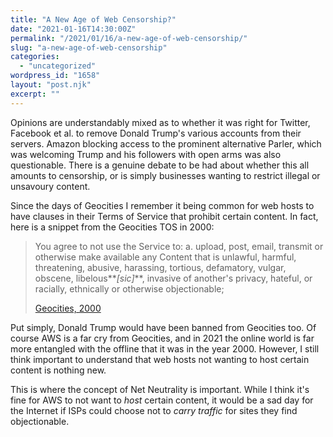 ```yaml
---
title: "A New Age of Web Censorship?"
date: "2021-01-16T14:30:00Z"
permalink: "/2021/01/16/a-new-age-of-web-censorship/"
slug: "a-new-age-of-web-censorship"
categories:
  - "uncategorized"
wordpress_id: "1658"
layout: "post.njk"
excerpt: ""
---
```


Opinions are understandably mixed as to whether it was right for Twitter, Facebook et al. to remove Donald Trump's various accounts from their servers. Amazon blocking access to the prominent alternative Parler, which was welcoming Trump and his followers with open arms was also questionable. There is a genuine debate to be had about whether this all amounts to censorship, or is simply businesses wanting to restrict illegal or unsavoury content.

Since the days of Geocities I remember it being common for web hosts to have clauses in their Terms of Service that prohibit certain content. In fact, here is a snippet from the Geocities TOS in 2000:

> You agree to not use the Service to: a. upload, post, email, transmit or otherwise make available any Content that is unlawful, harmful, threatening, abusive, harassing, tortious, defamatory, vulgar, obscene, libelous**_\[sic\]_**, invasive of another's privacy, hateful, or racially, ethnically or otherwise objectionable;
> 
> [Geocities, 2000](https://web.archive.org/web/20050929192330/http://edit.yahoo.com/config/eval_register?.intl=us&new=1&.done=http://geocities.yahoo.com/home/&.src=geo&partner=&promo=&.last=http://geocities.yahoo.com/join/cgi-bin/addrselection)

Put simply, Donald Trump would have been banned from Geocities too. Of course AWS is a far cry from Geocities, and in 2021 the online world is far more entangled with the offline that it was in the year 2000. However, I still think important to understand that web hosts not wanting to host certain content is nothing new.

This is where the concept of Net Neutrality is important. While I think it's fine for AWS to not want to _host_ certain content, it would be a sad day for the Internet if ISPs could choose not to _carry traffic_ for sites they find objectionable.
